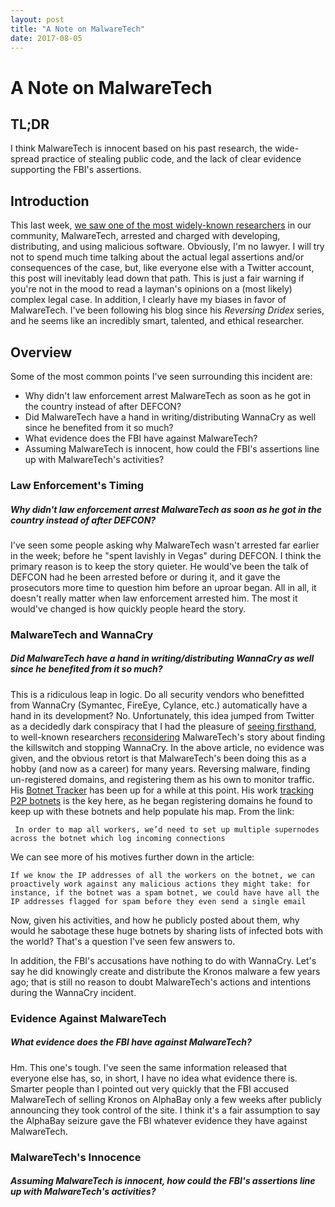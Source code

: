 ```yaml
---
layout: post
title: "A Note on MalwareTech"
date: 2017-08-05
---
```

# A Note on MalwareTech

## TL;DR
I think MalwareTech is innocent based on his past research, the wide-spread practice of stealing public code, and the lack of clear evidence supporting the FBI's assertions.

## Introduction
This last week, [we saw one of the most widely-known researchers](https://arstechnica.com/tech-policy/2017/08/security-researcher-who-neutralized-wcry-to-be-released-on-30000-bond/) in our community, MalwareTech, arrested and charged with developing, distributing, and using malicious software. Obviously, I'm no lawyer. I will try not to spend much time talking about the actual legal assertions and/or consequences of the case, but, like everyone else with a Twitter account, this post will inevitably lead down that path. This is just a fair warning if you're not in the mood to read a layman's opinions on a (most likely) complex legal case. In addition, I clearly have my biases in favor of MalwareTech. I've been following his blog since his _Reversing Dridex_ series, and he seems like an incredibly smart, talented, and ethical researcher.

## Overview
Some of the most common points I've seen surrounding this incident are:

* Why didn't law enforcement arrest MalwareTech as soon as he got in the country instead of after DEFCON?
* Did MalwareTech have a hand in writing/distributing WannaCry as well since he benefited from it so much?
* What evidence does the FBI have against MalwareTech?
* Assuming MalwareTech is innocent, how could the FBI's assertions line up with MalwareTech's activities?

### Law Enforcement's Timing
##### Why didn't law enforcement arrest MalwareTech as soon as he got in the country instead of after DEFCON?
I've seen some people asking why MalwareTech wasn't arrested far earlier in the week; before he "spent lavishly in Vegas" during DEFCON. I think the primary reason is to keep the story quieter.
He would've been the talk of DEFCON had he been arrested before or during it, and it gave the prosecutors more time to question him before an uproar began. All in all, it doesn't really matter when law enforcement arrested him. The most it would've changed is how quickly people heard the story.

### MalwareTech and WannaCry
##### Did MalwareTech have a hand in writing/distributing WannaCry as well since he benefited from it so much?
This is a ridiculous leap in logic. Do all security vendors who benefitted from WannaCry (Symantec, FireEye, Cylance, etc.) automatically have a hand in its development? No.
Unfortunately, this idea jumped from Twitter as a decidedly dark conspiracy that I had the pleasure of [seeing firsthand](https://twitter.com/infosec_intern/status/863206075088154624), to well-known researchers [reconsidering](https://cybersecpolitics.blogspot.com/2017/08/the-killswitch-story-feels-like-bullshit.html) MalwareTech's story about finding the killswitch and stopping WannaCry. In the above article, no evidence was given, and the obvious retort is that MalwareTech's been doing this as a hobby (and now as a career) for many years.
Reversing malware, finding un-registered domains, and registering them as his own to monitor traffic. His [Botnet Tracker](https://intel.malwaretech.com/) has been up for a while at this point. His work [tracking P2P botnets](https://www.malwaretech.com/2016/01/exploring-peer-to-peer-botnets.html) is the key here, as he began registering domains he found to keep up with these botnets and help populate his map. From the link:
```
 In order to map all workers, we’d need to set up multiple supernodes across the botnet which log incoming connections
```
We can see more of his motives further down in the article:
```
If we know the IP addresses of all the workers on the botnet, we can proactively work against any malicious actions they might take: for instance, if the botnet was a spam botnet, we could have have all the IP addresses flagged for spam before they even send a single email
```
Now, given his activities, and how he publicly posted about them, why would he sabotage these huge botnets by sharing lists of infected bots with the world? That's a question I've seen few answers to.

In addition, the FBI's accusations have nothing to do with WannaCry. Let's say he did knowingly create and distribute the Kronos malware a few years ago; that is still no reason to doubt MalwareTech's actions and intentions during the WannaCry incident.

### Evidence Against MalwareTech
##### What evidence does the FBI have against MalwareTech?
Hm. This one's tough. I've seen the same information released that everyone else has, so, in short, I have no idea what evidence there is.
Smarter people than I pointed out very quickly that the FBI accused MalwareTech of selling Kronos on AlphaBay only a few weeks after publicly announcing they took control of the site. I think it's a fair assumption to say the AlphaBay seizure gave the FBI whatever evidence they have against MalwareTech.

### MalwareTech's Innocence
##### Assuming MalwareTech is innocent, how could the FBI's assertions line up with MalwareTech's activities?

